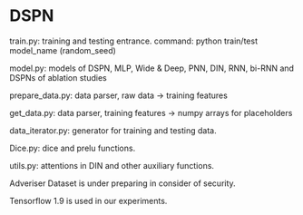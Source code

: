 # DSPN
train.py: training and testing entrance. command: python train/test model_name (random_seed)

model.py: models of DSPN, MLP, Wide & Deep, PNN, DIN, RNN, bi-RNN and DSPNs of ablation studies

prepare_data.py: data parser, raw data -> training features

get_data.py: data parser, training features -> numpy arrays for placeholders

data_iterator.py: generator for training and testing data.

Dice.py: dice and prelu functions.

utils.py: attentions in DIN and other auxiliary functions.

Adveriser Dataset is under preparing in consider of security.

Tensorflow 1.9 is used in our experiments.
